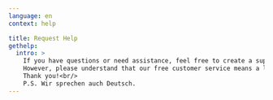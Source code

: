 ```yaml
---
language: en
context: help

title: Request Help
gethelp:
  intro: >
    If you have questions or need assistance, feel free to create a support ticket.<br/>
    However, please understand that our free customer service means a lot of effort and we would highly appreciate it, if you use the search function of our knowledge base before contacting us. If you want to suggest new features or want to report a bug you may <a href="https://github.com/cryptomator/cryptomator/issues">have a look on our issues on GitHub</a>. :cat:<br/>
    Thank you!<br/>
    P.S. Wir sprechen auch Deutsch.
---
```

